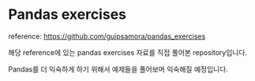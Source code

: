 # Pandas exercises



reference: https://github.com/guipsamora/pandas_exercises



해당 reference에 있는 pandas exercises 자료를 직접 풀어본 repository입니다.



Pandas를 더 익숙하게 하기 위해서 예제들을 풀어보며 익숙해질 예정입니다.